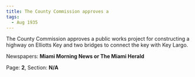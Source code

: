 ```yaml
---  
title: The County Commission approves a  
tags:  
  - Aug 1935  
---  
```

  
The County Commission approves a public works project for constructing a highway on Elliotts Key and two bridges to connect the key with Key Largo.  
  
Newspapers: **Miami Morning News or The Miami Herald**  
  
Page: **2**, Section: **N/A** 

